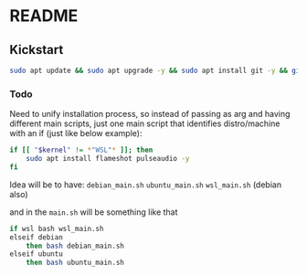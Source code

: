# README

## Kickstart
```bash
sudo apt update && sudo apt upgrade -y && sudo apt install git -y && git clone https://github.com/PedroDrago/setup.git $HOME/setup && cd $HOME/setup && bash ./main.sh
```
### Todo
Need to unify installation process, so instead of passing as arg and having different main scripts, just one main script that identifies distro/machine with an if (just like below example):
```bash
if [[ "$kernel" != *"WSL"* ]]; then
    sudo apt install flameshot pulseaudio -y
fi
```

Idea will be to have:
`debian_main.sh`
`ubuntu_main.sh`
`wsl_main.sh` (debian also)

and in the `main.sh` will be something like that
```bash
if wsl bash wsl_main.sh
elseif debian 
    then bash debian_main.sh
elseif ubuntu 
    then bash ubuntu_main.sh
```


